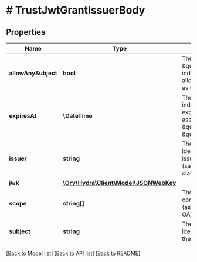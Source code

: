 # # TrustJwtGrantIssuerBody

## Properties

Name | Type | Description | Notes
------------ | ------------- | ------------- | -------------
**allowAnySubject** | **bool** | The \&quot;allow_any_subject\&quot; indicates that the issuer is allowed to have any principal as the subject of the JWT. | [optional]
**expiresAt** | **\DateTime** | The \&quot;expires_at\&quot; indicates, when grant will expire, so we will reject assertion from \&quot;issuer\&quot; targeting \&quot;subject\&quot;. |
**issuer** | **string** | The \&quot;issuer\&quot; identifies the principal that issued the JWT assertion (same as \&quot;iss\&quot; claim in JWT). |
**jwk** | [**\Ory\Hydra\Client\Model\JSONWebKey**](JSONWebKey.md) |  |
**scope** | **string[]** | The \&quot;scope\&quot; contains list of scope values (as described in Section 3.3 of OAuth 2.0 [RFC6749]) |
**subject** | **string** | The \&quot;subject\&quot; identifies the principal that is the subject of the JWT. | [optional]

[[Back to Model list]](../../README.md#models) [[Back to API list]](../../README.md#endpoints) [[Back to README]](../../README.md)
